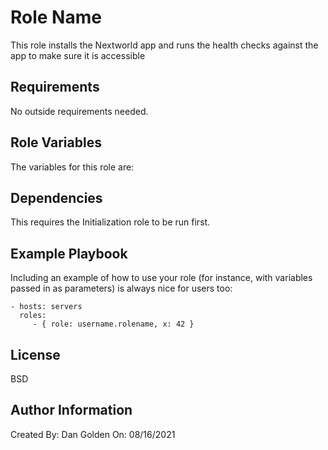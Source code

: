 Role Name
=========
This role installs the Nextworld app and runs the health checks against the app to make sure it is accessible


Requirements
------------
No outside requirements needed.


Role Variables
--------------
The variables for this role are:


Dependencies
------------
This requires the Initialization role to be run first.


Example Playbook
----------------
Including an example of how to use your role (for instance, with variables passed in as parameters) is always nice for users too:

    - hosts: servers
      roles:
         - { role: username.rolename, x: 42 }


License
-------
BSD


Author Information
------------------
Created By: Dan Golden
On: 08/16/2021

